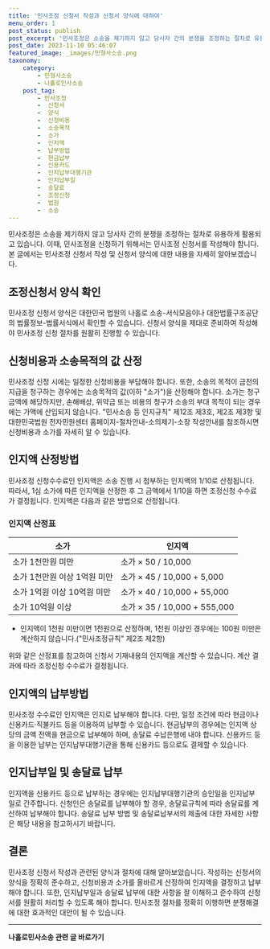 ```yaml
---
title: '민사조정 신청서 작성과 신청서 양식에 대하여'
menu_order: 1
post_status: publish
post_excerpt: '민사조정은 소송을 제기하지 않고 당사자 간의 분쟁을 조정하는 절차로 유용하게 활용되고 있습니다. 이때, 민사조정을 신청하기 위해서는 민사조정 신청서를 작성해야 합니다. 본 글에서는 민사조정 신청서 작성 및 신청서 양식에 대한 내용을 자세히 알아보겠습니다.'
post_date: 2023-11-10 05:46:07
featured_image: _images/민형사소송.png
taxonomy:
    category:
        - 민형사소송
        - 나홀로민사소송
    post_tag:
        - 민사조정
        -  신청서
        -  양식
        -  신청비용
        -  소송목적
        -  소가
        -  인지액
        -  납부방법
        -  현금납부
        -  신용카드
        -  인지납부대행기관
        -  인지납부일
        -  송달료
        -  조정신청
        -  법원
        -  소송
---
```



민사조정은 소송을 제기하지 않고 당사자 간의 분쟁을 조정하는 절차로 유용하게 활용되고 있습니다. 이때, 민사조정을 신청하기 위해서는 민사조정 신청서를 작성해야 합니다. 본 글에서는 민사조정 신청서 작성 및 신청서 양식에 대한 내용을 자세히 알아보겠습니다.

## 조정신청서 양식 확인

민사조정 신청서 양식은 대한민국 법원의 나홀로 소송-서식모음이나 대한법률구조공단의 법률정보-법률서식에서 확인할 수 있습니다. 신청서 양식을 제대로 준비하여 작성해야 민사조정 신청 절차를 원활히 진행할 수 있습니다.

## 신청비용과 소송목적의 값 산정

민사조정 신청 시에는 일정한 신청비용을 부담해야 합니다. 또한, 소송의 목적이 금전의 지급을 청구하는 경우에는 소송목적의 값(이하 "소가")을 산정해야 합니다. 소가는 청구금액에 해당하지만, 손해배상, 위약금 또는 비용의 청구가 소송의 부대 목적이 되는 경우에는 가액에 산입되지 않습니다. "민사소송 등 인지규칙" 제12조 제3호, 제2조 제3항 및 대한민국법원 전자민원센터 홈페이지-절차안내-소의제기-소장 작성안내를 참조하시면 신청비용과 소가를 자세히 알 수 있습니다.

## 인지액 산정방법

민사조정 신청수수료인 인지액은 소송 진행 시 첨부하는 인지액의 1/10로 산정됩니다. 따라서, 1심 소가에 따른 인지액을 산정한 후 그 금액에서 1/10을 하면 조정신청 수수료가 결정됩니다. 인지액은 다음과 같은 방법으로 산정됩니다.

### 인지액 산정표

| 소가                      | 인지액                         |
|-------------------------|-------------------------------|
| 소가 1천만원 미만            | 소가 × 50 / 10,000                |
| 소가 1천만원 이상 1억원 미만   | 소가 × 45 / 10,000 + 5,000         |
| 소가 1억원 이상 10억원 미만    | 소가 × 40 / 10,000 + 55,000        |
| 소가 10억원 이상             | 소가 × 35 / 10,000 + 555,000       |

- 인지액이 1천원 미만이면 1천원으로 산정하며, 1천원 이상인 경우에는 100원 미만은 계산하지 않습니다.("민사조정규칙" 제2조 제2항)

위와 같은 산정표를 참고하여 신청서 기재내용의 인지액을 계산할 수 있습니다. 계산 결과에 따라 조정신청 수수료가 결정됩니다.

## 인지액의 납부방법

민사조정 수수료인 인지액은 인지로 납부해야 합니다. 다만, 일정 조건에 따라 현금이나 신용카드·직불카드 등을 이용하여 납부할 수 있습니다. 현금납부의 경우에는 인지액 상당의 금액 전액을 현금으로 납부해야 하며, 송달료 수납은행에 내야 합니다. 신용카드 등을 이용한 납부는 인지납부대행기관을 통해 신용카드 등으로도 결제할 수 있습니다.

## 인지납부일 및 송달료 납부

인지액을 신용카드 등으로 납부하는 경우에는 인지납부대행기관의 승인일을 인지납부일로 간주합니다. 신청인은 송달료를 납부해야 할 경우, 송달료규칙에 따라 송달료를 계산하여 납부해야 합니다. 송달료 납부 방법 및 송달료납부서의 제출에 대한 자세한 사항은 해당 내용을 참고하시기 바랍니다.

## 결론

민사조정 신청서 작성과 관련된 양식과 절차에 대해 알아보았습니다. 작성하는 신청서의 양식을 정확히 준수하고, 신청비용과 소가를 올바르게 산정하여 인지액을 결정하고 납부해야 합니다. 또한, 인지납부일과 송달료 납부에 대한 사항을 잘 이해하고 준수하여 신청서를 원활히 처리할 수 있도록 해야 합니다. 민사조정 절차를 정확히 이행하면 분쟁해결에 대한 효과적인 대안이 될 수 있습니다.
<!-- wp:separator -->
<hr class="wp-block-separator has-alpha-channel-opacity"/>
<!-- /wp:separator -->

<!-- wp:group {"backgroundColor":"base","layout":{"type":"constrained"}} -->
<div class="wp-block-group has-base-background-color has-background"><!-- wp:paragraph {"align":"center","fontSize":"medium"} -->
<p class="has-text-align-center has-large-font-size"><strong>나홀로민사소송 관련 글 바로가기</strong></p>
<!-- /wp:paragraph -->


<!-- wp:latest-posts
{"categories":[{"id":14767,"count":19,"description":"","link":"https://uknowlaw.com/category/%eb%82%98%ed%99%80%eb%a1%9c%eb%af%bc%ec%82%ac%ec%86%8c%ec%86%a1/","name":"나홀로민사소송","slug":"나홀로민사소송","taxonomy":"category","parent":0,"meta":[],"_links":{"self":[{"href":"https://uknowlaw.com/wp-json/wp/v2/categories/14767"}],"collection":[{"href":"https://uknowlaw.com/wp-json/wp/v2/categories"}],"about":[{"href":"https://uknowlaw.com/wp-json/wp/v2/taxonomies/category"}],"wp:post_type":[{"href":"https://uknowlaw.com/wp-json/wp/v2/posts?categories=14767"}],"curies":[{"name":"wp","href":"https://api.w.org/{rel}","templated":true}]}}],"postsToShow":100,"excerptLength":28,"postLayout":"grid","columns":2,"featuredImageAlign":"left","featuredImageSizeSlug":"large","fontSize":"small"} /--></div>
<!-- /wp:group -->